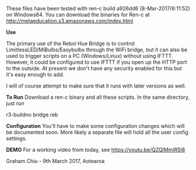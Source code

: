These files have been tested with ren-c build a926dd6 (8-Mar-2017/6:11:52) on Windows64.  You can download the binaries for Ren-c 
at http://metaeducation.s3.amazonaws.com/index.html

**Use**

The primary use of the Rebol Hue Bridge is to control LimitlessLED/MiBulbs/Easybulbs through the WiFi bridge, but it can also be used to trigger scripts on a PC (Windows/Linux) without using IFTTT.  However, it could be configured to use IFTTT if you open up the HTTP port to the outside.  At present we don't have any security enabled for this but it's easy enough to add.

I will of course attempt to make sure that it runs with later versions as well.

**To Run**
Download a ren-c binary and all these scripts.  In the same directory, just run

r3-buildno bridge.reb

**Configuration**
You'll have to make some configuration changes which will be documented soon. 
More likely a separate file will hold all the user config settings.

**DEMO**
For a working video from today, see https://youtu.be/QZQlMmlR5l8

Graham Chiu - 9th March 2017, Aotearoa
